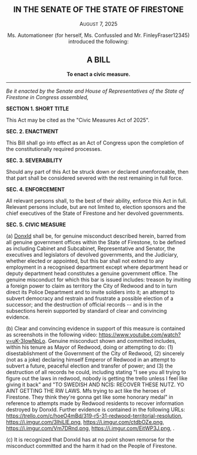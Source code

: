 <div align="center">

## IN THE SENATE OF THE STATE OF FIRESTONE

A<small>UGUST</small> 7, 2025

Ms. Automationeer (for herself, Ms. ConfussIed and Mr. FinleyFraser12345) introduced the following:

## **A BILL**

**To enact a civic measure.**

</div>

---

*Be it enacted by the Senate and House of Representatives of the State of Firestone in Congress assembled,*

**SECTION 1. SHORT TITLE**

This Act may be cited as the "Civic Measures Act of 2025".

**SEC. 2. ENACTMENT**

This Bill shall go into effect as an Act of Congress upon the completion of the constitutionally required processes.

**SEC. 3. SEVERABILITY**

Should any part of this Act be struck down or declared unenforceable, then that part shall be considered severed with the rest remaining in full force.

**SEC. 4. ENFORCEMENT**

All relevant persons shall, to the best of their ability, enforce this Act in full. Relevant persons include, but are not limited to, election sponsors and the chief executives of the State of Firestone and her devolved governments.

**SEC. 5. CIVIC MEASURE**

(a) [DonxId](https://www.roblox.com/users/77238270/profile) shall be, for genuine misconduct described herein, barred from all genuine government offices within the State of Firestone, to be defined as including Cabinet and Subcabinet, Representative and Senator, the executives and legislators of devolved governments, and the Judiciary, whether elected or appointed, but this bar shall not extend to any employment in a recognised department except where department head or deputy department head constitutes a genuine government office. The genuine misconduct for which this bar is issued includes: treason by inviting a foreign power to claim as territory the City of Redwood and to in turn direct its Police Department and to invite soldiers into it; an attempt to subvert democracy and restrain and frustrate a possible election of a successor; and the destruction of official records -- and is in the subsections herein supported by standard of clear and convincing evidence.

(b) Clear and convincing evidence in support of this measure is contained as screenshots in the following video: https://www.youtube.com/watch?v=uK-3IowNpLo. Genuine misconduct shown and committed includes, within his tenure as Mayor of Redwood, doing or attempting to do: (1) disestablishment of the Government of the City of Redwood, (2) sincerely (not as a joke) declaring himself Emperor of Redwood in an attempt to subvert a future, peaceful election and transfer of power; and (3) the destruction of all records he could, including stating "I see you all trying to figure out the laws in redwood, nobody is getting the trello unless I feel like giving it back" and "TO SWEDISH AND NCIS: RECOVER THESE NUTZ. YO AINT GETTING THE RW LAWS. Mfs trying to act like the heroes of Firestone. They think they're gonna get like some honorary medal" in reference to attempts made by Redwood residents to recover information destroyed by DonxId. Further evidence is contained in the following URLs: https://trello.com/c/hoeO4mBd/319-r5-31-redwood-territorial-resolution, https://i.imgur.com/3lhiLlE.png, https://i.imgur.com/ctdbOZe.png, https://i.imgur.com/Vm7DRnd.png, https://i.imgur.com/EitWP3J.png, .

(c) It is recognized that DonxId has at no point shown remorse for the misconduct committed and the harm it had on the People of Firestone.
